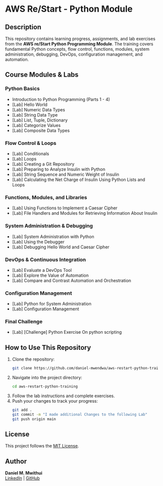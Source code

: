 # AWS Re/Start - Python Module  
  
## Description   
This repository contains learning progress, assignments, and lab exercises from the **AWS re/Start Python Programming Module**. The training covers fundamental Python concepts, flow control, functions, modules, system administration, debugging, DevOps, configuration management, and automation. 

## Course Modules & Labs

### **Python Basics**
- Introduction to Python Programming (Parts 1 - 4)  
- [Lab] Hello World
- [Lab] Numeric Data Types
- [Lab] String Data Type
- [Lab] List, Tuple, Dictionary
- [Lab] Categorize Values
- [Lab] Composite Data Types

### **Flow Control & Loops**
- [Lab] Conditionals
- [Lab] Loops
- [Lab] Creating a Git Repository
- [Lab] Preparing to Analyze Insulin with Python
- [Lab] String Sequence and Numeric Weight of Insulin
- [Lab] Calculating the Net Charge of Insulin Using Python Lists and Loops

### **Functions, Modules, and Libraries**
- [Lab] Using Functions to Implement a Caesar Cipher
- [Lab] File Handlers and Modules for Retrieving Information About Insulin

### **System Administration & Debugging**
- [Lab] System Administration with Python
- [Lab] Using the Debugger
- [Lab] Debugging Hello World and Caesar Cipher

### **DevOps & Continuous Integration**
- [Lab] Evaluate a DevOps Tool
- [Lab] Explore the Value of Automation
- [Lab] Compare and Contrast Automation and Orchestration

### **Configuration Management**
- [Lab] Python for System Administration
- [Lab] Configuration Management

### **Final Challenge**
- [Lab] [Challenge] Python Exercise On python scripting

## How to Use This Repository
1. Clone the repository:
   ```sh
   git clone https://github.com/daniel-mwendwa/aws-restart-python-training.git
   ```
2. Navigate into the project directory:
   ```sh
   cd aws-restart-python-training
   ```
3. Follow the lab instructions and complete exercises.
4. Push your changes to track your progress:
   ```sh
   git add .
   git commit -m "I made additional Changes to the following Lab"  
   git push origin main
   ```

## License
This project follows the [MIT License](LICENSE).

## Author
**Daniel M. Mwithui**  
[LinkedIn](https://www.linkedin.com/in/daniel-mwendwa-mwithui/) | [GitHub](https://github.com/daniel-mwendwa)
